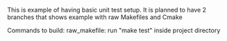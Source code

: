 This is example of having basic unit test setup.
It is planned to have 2 branches that shows example with raw Makefiles and Cmake

Commands to build:
raw_makefile: run "make test" inside project directory